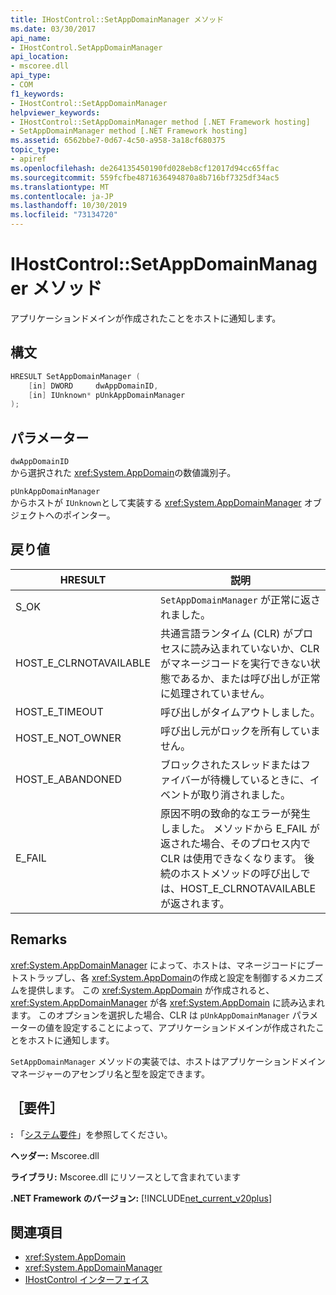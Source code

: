 ```yaml
---
title: IHostControl::SetAppDomainManager メソッド
ms.date: 03/30/2017
api_name:
- IHostControl.SetAppDomainManager
api_location:
- mscoree.dll
api_type:
- COM
f1_keywords:
- IHostControl::SetAppDomainManager
helpviewer_keywords:
- IHostControl::SetAppDomainManager method [.NET Framework hosting]
- SetAppDomainManager method [.NET Framework hosting]
ms.assetid: 6562bbe7-0d67-4c50-a958-3a18cf680375
topic_type:
- apiref
ms.openlocfilehash: de264135450190fd028eb8cf12017d94cc65ffac
ms.sourcegitcommit: 559fcfbe4871636494870a8b716bf7325df34ac5
ms.translationtype: MT
ms.contentlocale: ja-JP
ms.lasthandoff: 10/30/2019
ms.locfileid: "73134720"
---
```

# <a name="ihostcontrolsetappdomainmanager-method"></a>IHostControl::SetAppDomainManager メソッド
アプリケーションドメインが作成されたことをホストに通知します。  
  
## <a name="syntax"></a>構文  
  
```cpp  
HRESULT SetAppDomainManager (  
    [in] DWORD     dwAppDomainID,  
    [in] IUnknown* pUnkAppDomainManager  
);  
```  
  
## <a name="parameters"></a>パラメーター  
 `dwAppDomainID`  
 から選択された <xref:System.AppDomain>の数値識別子。  
  
 `pUnkAppDomainManager`  
 からホストが `IUnknown`として実装する <xref:System.AppDomainManager> オブジェクトへのポインター。  
  
## <a name="return-value"></a>戻り値  
  
|HRESULT|説明|  
|-------------|-----------------|  
|S_OK|`SetAppDomainManager` が正常に返されました。|  
|HOST_E_CLRNOTAVAILABLE|共通言語ランタイム (CLR) がプロセスに読み込まれていないか、CLR がマネージコードを実行できない状態であるか、または呼び出しが正常に処理されていません。|  
|HOST_E_TIMEOUT|呼び出しがタイムアウトしました。|  
|HOST_E_NOT_OWNER|呼び出し元がロックを所有していません。|  
|HOST_E_ABANDONED|ブロックされたスレッドまたはファイバーが待機しているときに、イベントが取り消されました。|  
|E_FAIL|原因不明の致命的なエラーが発生しました。 メソッドから E_FAIL が返された場合、そのプロセス内で CLR は使用できなくなります。 後続のホストメソッドの呼び出しでは、HOST_E_CLRNOTAVAILABLE が返されます。|  
  
## <a name="remarks"></a>Remarks  
 <xref:System.AppDomainManager> によって、ホストは、マネージコードにブートストラップし、各 <xref:System.AppDomain>の作成と設定を制御するメカニズムを提供します。 この <xref:System.AppDomain> が作成されると、<xref:System.AppDomainManager> が各 <xref:System.AppDomain> に読み込まれます。 このオプションを選択した場合、CLR は `pUnkAppDomainManager` パラメーターの値を設定することによって、アプリケーションドメインが作成されたことをホストに通知します。  
  
 `SetAppDomainManager` メソッドの実装では、ホストはアプリケーションドメインマネージャーのアセンブリ名と型を設定できます。  
  
## <a name="requirements"></a>［要件］  
 **:** 「[システム要件](../../../../docs/framework/get-started/system-requirements.md)」を参照してください。  
  
 **ヘッダー:** Mscoree.dll  
  
 **ライブラリ:** Mscoree.dll にリソースとして含まれています  
  
 **.NET Framework のバージョン:** [!INCLUDE[net_current_v20plus](../../../../includes/net-current-v20plus-md.md)]  
  
## <a name="see-also"></a>関連項目

- <xref:System.AppDomain>
- <xref:System.AppDomainManager>
- [IHostControl インターフェイス](../../../../docs/framework/unmanaged-api/hosting/ihostcontrol-interface.md)
